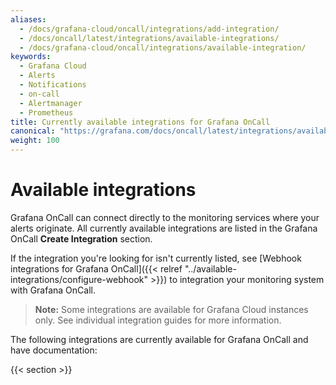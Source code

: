 ```yaml
---
aliases:
  - /docs/grafana-cloud/oncall/integrations/add-integration/
  - /docs/oncall/latest/integrations/available-integrations/
  - /docs/grafana-cloud/oncall/integrations/available-integration/
keywords:
  - Grafana Cloud
  - Alerts
  - Notifications
  - on-call
  - Alertmanager
  - Prometheus
title: Currently available integrations for Grafana OnCall
canonical: "https://grafana.com/docs/oncall/latest/integrations/available-integrations/"
weight: 100
---
```


# Available integrations

Grafana OnCall can connect directly to the monitoring services where your alerts originate. All currently available integrations are listed in the Grafana OnCall **Create Integration** section.

If the integration you're looking for isn't currently listed, see [Webhook integrations for Grafana OnCall]({{< relref "../available-integrations/configure-webhook" >}}) to integration your monitoring system with Grafana OnCall.

> **Note:** Some integrations are available for Grafana Cloud instances only. See individual integration guides for more information.

The following integrations are currently available for Grafana OnCall and have documentation:

{{< section >}}
